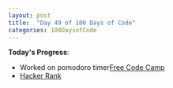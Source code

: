 ```yaml
---
layout: post
title:  "Day 49 of 100 Days of Code"
categories: 100DaysofCode
---
```

**Today's Progress**:
+  Worked on pomodoro timer[Free Code Camp](https://www.freecodecamp.com)
+ [Hacker Rank](http://www.hackerrank.com) 
